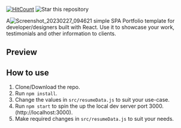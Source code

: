 [![HitCount](http://hits.dwyl.io/rbhatia46/React-Portfolio.svg)](http://hits.dwyl.io/rbhatia46/React-Portfolio)
![Star this repository](https://img.shields.io/github/stars/rbhatia46/React-Portfolio?style=social)


A![Screenshot_20230227_094621](https://user-images.githubusercontent.com/116297281/221595154-ca8cb78d-a69d-4be5-96c9-e9ef9abeeef7.png)
 simple SPA Portfolio template for developer/designers built with React. Use it to showcase your work, testimonials and other information to clients.

## Preview


## How to use
1. Clone/Download the repo.
2. Run  ``` npm install ```.
3. Change the values in ```src/resumeData.js``` to suit your use-case.
4. Run ```npm start``` to spin the up the local dev server port 3000.(http://localhost:3000).
5. Make required changes in ```src/resumeData.js``` to suit your needs.

